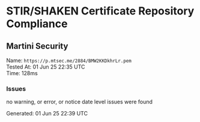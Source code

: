 # STIR/SHAKEN Certificate Repository Compliance

## Martini Security

Name: `https://p.mtsec.me/2884/BMW2KKDkhrLr.pem`\
Tested At: 01 Jun 25 22:35 UTC\
Time: 128ms

### Issues

no warning, or error, or notice date level issues were found

Generated: 01 Jun 25 22:39 UTC